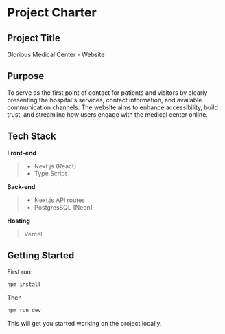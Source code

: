 # Project Charter

## Project Title

Glorious Medical Center - Website

## Purpose

To serve as the first point of contact for patients and visitors 
by clearly presenting the hospital's services, contact information, 
and available communication channels. The website aims to enhance 
accessibility, build trust, and streamline how users engage with 
the medical center online.

## Tech Stack

**Front-end**
> - Next.js (React)
> - Type Script

**Back-end**
> - Next.js API routes
> - PostgresSQL (Neon)

**Hosting**
> Vercel

## Getting Started

First run:
```bash
npm install 
```

Then
```bash
npm run dev
```

This will get you started working on the project locally.